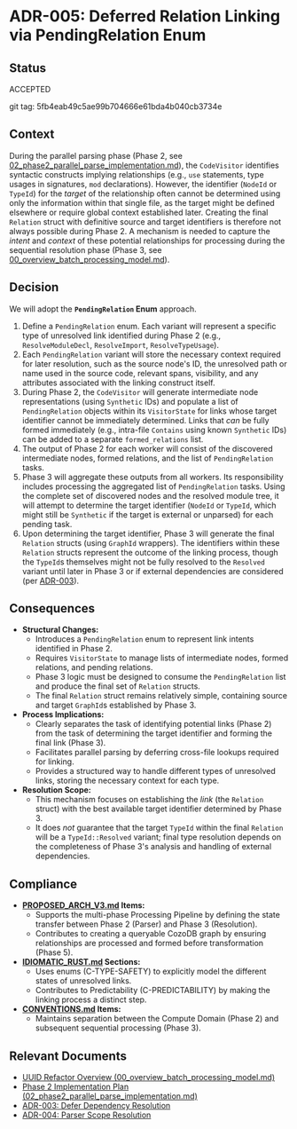 # ADR-005: Deferred Relation Linking via PendingRelation Enum

## Status
ACCEPTED

git tag: 5fb4eab49c5ae99b704666e61bda4b040cb3734e

## Context
During the parallel parsing phase (Phase 2, see [02_phase2_parallel_parse_implementation.md](../../../../../docs/plans/uuid_refactor/02_phase2_parallel_parse_implementation.md)), the `CodeVisitor` identifies syntactic constructs implying relationships (e.g., `use` statements, type usages in signatures, `mod` declarations). However, the identifier (`NodeId` or `TypeId`) for the *target* of the relationship often cannot be determined using only the information within that single file, as the target might be defined elsewhere or require global context established later. Creating the final `Relation` struct with definitive source and target identifiers is therefore not always possible during Phase 2. A mechanism is needed to capture the *intent* and *context* of these potential relationships for processing during the sequential resolution phase (Phase 3, see [00_overview_batch_processing_model.md](../../../../../docs/plans/uuid_refactor/00_overview_batch_processing_model.md)).

## Decision
We will adopt the **`PendingRelation` Enum** approach.
1.  Define a `PendingRelation` enum. Each variant will represent a specific type of unresolved link identified during Phase 2 (e.g., `ResolveModuleDecl`, `ResolveImport`, `ResolveTypeUsage`).
2.  Each `PendingRelation` variant will store the necessary context required for later resolution, such as the source node's ID, the unresolved path or name used in the source code, relevant spans, visibility, and any attributes associated with the linking construct itself.
3.  During Phase 2, the `CodeVisitor` will generate intermediate node representations (using `Synthetic` IDs) and populate a list of `PendingRelation` objects within its `VisitorState` for links whose target identifier cannot be immediately determined. Links that *can* be fully formed immediately (e.g., intra-file `Contains` using known `Synthetic` IDs) can be added to a separate `formed_relations` list.
4.  The output of Phase 2 for each worker will consist of the discovered intermediate nodes, formed relations, and the list of `PendingRelation` tasks.
5.  Phase 3 will aggregate these outputs from all workers. Its responsibility includes processing the aggregated list of `PendingRelation` tasks. Using the complete set of discovered nodes and the resolved module tree, it will attempt to determine the target identifier (`NodeId` or `TypeId`, which might still be `Synthetic` if the target is external or unparsed) for each pending task.
6.  Upon determining the target identifier, Phase 3 will generate the final `Relation` structs (using `GraphId` wrappers). The identifiers within these `Relation` structs represent the outcome of the linking process, though the `TypeId`s themselves might not be fully resolved to the `Resolved` variant until later in Phase 3 or if external dependencies are considered (per [ADR-003](../../../../../docs/design/adrs/accepted/ADR-003-Defer-Dependency-Resolution.md)).

## Consequences
- **Structural Changes:**
    -   Introduces a `PendingRelation` enum to represent link intents identified in Phase 2.
    -   Requires `VisitorState` to manage lists of intermediate nodes, formed relations, and pending relations.
    -   Phase 3 logic must be designed to consume the `PendingRelation` list and produce the final set of `Relation` structs.
    -   The final `Relation` struct remains relatively simple, containing source and target `GraphId`s established by Phase 3.
- **Process Implications:**
    -   Clearly separates the task of identifying potential links (Phase 2) from the task of determining the target identifier and forming the final link (Phase 3).
    -   Facilitates parallel parsing by deferring cross-file lookups required for linking.
    -   Provides a structured way to handle different types of unresolved links, storing the necessary context for each type.
- **Resolution Scope:**
    -   This mechanism focuses on establishing the *link* (the `Relation` struct) with the best available target identifier determined by Phase 3.
    -   It does *not* guarantee that the target `TypeId` within the final `Relation` will be a `TypeId::Resolved` variant; final type resolution depends on the completeness of Phase 3's analysis and handling of external dependencies.

## Compliance
- **[PROPOSED_ARCH_V3.md](../../../../../PROPOSED_ARCH_V3.md) Items:**
    -   Supports the multi-phase Processing Pipeline by defining the state transfer between Phase 2 (Parser) and Phase 3 (Resolution).
    -   Contributes to creating a queryable CozoDB graph by ensuring relationships are processed and formed before transformation (Phase 5).
- **[IDIOMATIC_RUST.md](../../../../../ai_workflow/AI_Always_Instructions/IDIOMATIC_RUST.md) Sections:**
    -   Uses enums (C-TYPE-SAFETY) to explicitly model the different states of unresolved links.
    -   Contributes to Predictability (C-PREDICTABILITY) by making the linking process a distinct step.
- **[CONVENTIONS.md](../../../../../ai_workflow/AI_Always_Instructions/CONVENTIONS.md) Items:**
    -   Maintains separation between the Compute Domain (Phase 2) and subsequent sequential processing (Phase 3).

## Relevant Documents
-   [UUID Refactor Overview (00_overview_batch_processing_model.md)](../../../../../docs/plans/uuid_refactor/00_overview_batch_processing_model.md)
-   [Phase 2 Implementation Plan (02_phase2_parallel_parse_implementation.md)](../../../../../docs/plans/uuid_refactor/02_phase2_parallel_parse_implementation.md)
-   [ADR-003: Defer Dependency Resolution](../../../../../docs/design/adrs/accepted/ADR-003-Defer-Dependency-Resolution.md)
-   [ADR-004: Parser Scope Resolution](../../../../../docs/design/adrs/proposed/ADR-004-Parser-Scope-Resolution.md)
